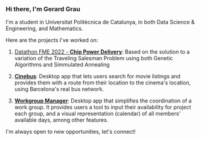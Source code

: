 ### Hi there, I'm Gerard Grau

I'm a student in Universitat Politècnica de Catalunya, in both Data Science & Engineering, and Mathematics.

Here are the projects I've worked on:
<!--
1. [Datathon FME 2023 - **Outfit Generator**](https://github.com/guimCC/Dathon2023-Mango):
AI tool to generate outfits in line with a brand's core philosophy


2. [**Fantasy Football**](https://github.com/polresi/Fantasy-Football):
Algorithm that obtains the best football lineup based on a database of active players.
-->

1. [Datathon FME 2022 - **Chip Power Delivery**](https://github.com/NIU1668278/Qualcomm-Challenge-):
Based on the solution to a variation of the Traveling Salesman Problem using both Genetic Algorithms and Simmulated Annealing

3. [**Cinebus**](https://github.com/gerard-grau/cinebus):
Desktop app that lets users search for movie listings and provides them with a route from their location to the cinema's location, using Barcelona's real bus network.

4. [**Workgroup Manager**](https://github.com/gerard-grau/workgroup-manager):
Desktop app that simplifies the coordination of a work group. It provides users a tool to input their availability for project each group, and a visual representation (calendar) of all members' available days, among other features.


I'm always open to new opportunities, let's connect!
